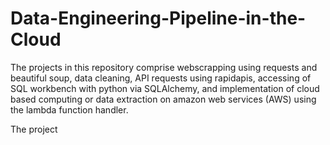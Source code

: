 # Data-Engineering-Pipeline-in-the-Cloud

The projects in this repository comprise webscrapping using requests and beautiful soup, data cleaning, API requests using rapidapis, accessing of SQL workbench with python via SQLAlchemy, and implementation of cloud based computing or data extraction on amazon web services (AWS) using the lambda function handler.

The project 
